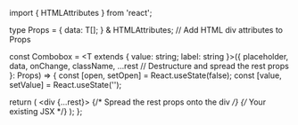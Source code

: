 import { HTMLAttributes } from 'react';

type Props<T> = {
  data: T[];
} & HTMLAttributes<HTMLDivElement>; // Add HTML div attributes to Props

const Combobox = <T extends { value: string; label: string }>({
  placeholder,
  data,
  onChange,
  className,
  ...rest // Destructure and spread the rest props
}: Props<T>) => {
  const [open, setOpen] = React.useState(false);
  const [value, setValue] = React.useState('');

  return (
    <div {...rest}> {/* Spread the rest props onto the div */}
      {/* Your existing JSX */}
    </div>
  );
};
